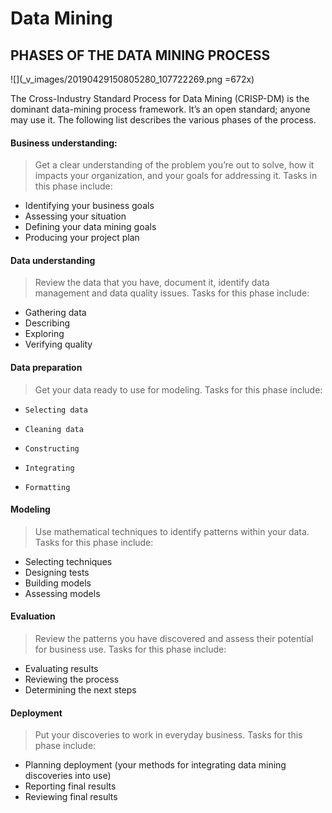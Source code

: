 # Data Mining

## PHASES OF THE DATA MINING PROCESS
![](_v_images/20190429150805280_107722269.png =672x)

The Cross-Industry Standard Process for Data Mining (CRISP-DM) is the dominant data-mining process framework. It’s an open standard; anyone may use it. The following list describes the various phases of the process.

#### Business understanding: 
> Get a clear understanding of the problem you’re out to solve, how it impacts your organization, and your goals for addressing it. Tasks in this phase include:
* Identifying your business goals
* Assessing your situation
* Defining your data mining goals
* Producing your project plan

#### Data understanding
> Review the data that you have, document it, identify data management and data quality issues. Tasks for this phase include:
* Gathering data
* Describing
* Exploring
* Verifying quality

#### Data preparation
> Get your data ready to use for modeling. Tasks for this phase include:
*     Selecting data
*     Cleaning data
*     Constructing
*     Integrating
*     Formatting

#### Modeling
> Use mathematical techniques to identify patterns within your data. Tasks for this phase include:
* Selecting techniques
* Designing tests
* Building models
* Assessing models

#### Evaluation
> Review the patterns you have discovered and assess their potential for business use. Tasks for this phase include:
* Evaluating results
* Reviewing the process
* Determining the next steps

#### Deployment
> Put your discoveries to work in everyday business. Tasks for this phase include:
* Planning deployment (your methods for integrating data mining discoveries into use)
* Reporting final results
* Reviewing final results
